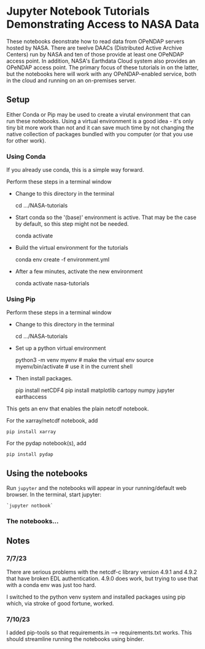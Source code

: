 # Jupyter Notebook Tutorials Demonstrating Access to NASA Data

These notebooks deonstrate how to read data from OPeNDAP servers
hosted by NASA. There are twelve DAACs (Distributed Active Archive
Centers) run by NASA and ten of those provide at least one OPeNDAP
access point. In addition, NASA's Earthdata Cloud system also provides
an OPeNDAP access point. The primary focus of these tutorials in on
the latter, but the notebooks here will work with any OPeNDAP-enabled
service, both in the cloud and running on an on-premises server.

## Setup

Either Conda or Pip may be used to create a virutal environment that
can run these notebooks. Using a virtual environment is a good idea -
it's only tiny bit more work than not and it can save much time by not
changing the native collection of packages bundled with you computer
(or that you use for other work).

### Using Conda

If you already use conda, this is a simple way forward.

Perform these steps in a terminal window

- Change to this directory in the terminal

	cd .../NASA-tutorials

- Start conda so the '(base)' environment is active. That may be the
case by default, so this step might not be needed.

	conda activate

- Build the virtual environment for the tutorials

	conda env create -f environment.yml

- After a few minutes, activate the new environment

	conda activate nasa-tutorials

### Using Pip

Perform these steps in a terminal window

- Change to this directory in the terminal

	cd .../NASA-tutorials

- Set up a python virtual environment

	python3 -m venv myenv		# make the virtual env
	source myenv/bin/activate	# use it in the current shell

- Then install packages. 

	pip install netCDF4
	pip install matplotlib cartopy numpy jupyter earthaccess

This gets an env that enables the plain netcdf notebook.

For the xarray/netcdf notebook, add

	pip install xarray

For the pydap notebook(s), add
	
	pip install pydap

## Using the notebooks

Run `jupyter` and the notebooks will appear in your running/default
web browser. In the terminal, start jupyter:

	`jupyter notbook`

### The notebooks...

## Notes

### 7/7/23

There are serious problems with the netcdf-c library version 4.9.1 and
4.9.2 that have broken EDL authentication. 4.9.0 does work, but trying
to use that with a conda env was just too hard. 

I switched to the python venv system and installed packages using pip
which, via stroke of good fortune, worked. 

### 7/10/23

I added pip-tools so that requirements.in --> requirements.txt works.
This should streamline running the notebooks using binder.
